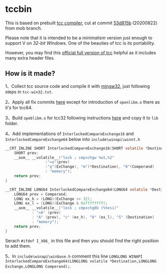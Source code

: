 # tccbin

This is based on prebuilt [tcc compiler](https://repo.or.cz/tinycc.git), cut at commit [53d815b](https://repo.or.cz/tinycc.git/commit/53d815b8a0364a85b66c3b37884fca087b923267) (20200822) from mob branch. 

Please note that it is intended to be a *minimalism* version just enough to support V on *32-bit Windows*. One of the beauties of tcc is its portability. 

However, you may find this [official full version of tcc](http://download.savannah.gnu.org/releases/tinycc/winapi-full-for-0.9.27.zip) helpful as it includes many extra header files.

## How is it made?

1、Collect tcc source code and compile it with [mingw32](https://sourceforge.net/projects/mingw-w64/files), just following steps in `tcc-win32.txt`.

2、Apply all fix commits [here](https://github.com/vlang/tccbin_win/commits/master) except for introduction of `openlibm.o` there as it's for tcc64.

3、Build `opeblibm.o` for tcc32 following instructions [here](https://github.com/spaceface777/openlibm-tcc) and copy it to `lib` folder.

4、Add implementations of `InterlockedCompareExchange16` and `InterlockedCompareExchange64` below into `include\winapi\winnt.h`

```C
__CRT_INLINE SHORT InterlockedCompareExchange16(SHORT volatile *Destination,SHORT ExChange,SHORT Comperand) {
	SHORT prev;
	__asm__ __volatile__("lock ; cmpxchgw %w1,%2"
	              :"=a"(prev)
	              :"q"(ExChange), "m"(*Destination), "0"(Comperand)
	              : "memory");
	return prev;
}

__CRT_INLINE LONG64 InterlockedCompareExchange64(LONG64 volatile *Destination,LONG64 ExChange,LONG64 Comperand) {
	LONG64 prev = Comperand;
	LONG ex_h = (LONG)(ExChange >> 32);
	LONG ex_l = (LONG)(ExChange & 0xffffffff);
	__asm__ __volatile__("lock ; cmpxchg8b (%%esi)"
			: "=A" (prev)
			: "A" (prev), "c" (ex_h), "b" (ex_l), "S" (Destination)
			: "memory");
	return prev;
}
```

Serach `#ifdef I_X86_` in this file and then you should find the right position to add them.

5、In `include\winapi\winbase.h` comment this line `LONGLONG WINAPI InterlockedCompareExchange64(LONGLONG volatile *Destination,LONGLONG Exchange,LONGLONG Comperand);`.
